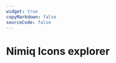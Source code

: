 ```yaml
---
widget: true
copyMarkdown: false
sourceCode: false
---
```


# Nimiq Icons explorer

<script lang="ts" setup>
import IconSet from '@theme/components/IconSet.vue'
</script>

<IconSet />
